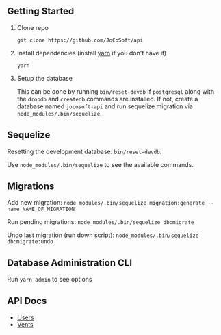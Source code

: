 ## Getting Started

1. Clone repo

   `git clone https://github.com/JoCoSoft/api`

2. Install dependencies (install [yarn](https://yarnpkg.com/en/) if you don't have it)

   `yarn`

3. Setup the database

   This can be done by running `bin/reset-devdb` if `postgresql` along with the `dropdb` and `createdb` commands are installed. If not, create a database named `jocosoft-api` and run sequelize migration via `node_modules/.bin/sequelize`.

## Sequelize

Resetting the development database: `bin/reset-devdb`.

Use `node_modules/.bin/sequelize` to see the available commands.

## Migrations

Add new migration:
`node_modules/.bin/sequelize migration:generate --name NAME_OF_MIGRATION`

Run pending migrations: `node_modules/.bin/sequelize db:migrate`

Undo last migration (run down script): `node_modules/.bin/sequelize db:migrate:undo`

## Database Administration CLI

Run `yarn admin` to see options

## API Docs

- [Users](./api-docs/UsersAPI.md)
- [Vents](./api-docs/VentsAPI.md)

